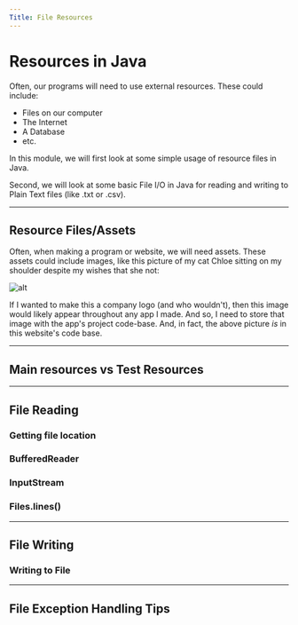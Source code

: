 ```yaml
---
Title: File Resources
---
```


# Resources in Java

Often, our programs will need to use external resources. These could include:

* Files on our computer
* The Internet
* A Database
* etc.

In this module, we will first look at some simple usage of resource files in Java.

Second, we will look at some basic File I/O in Java for reading and writing to
Plain Text files (like .txt or .csv).

---

## Resource Files/Assets

Often, when making a program or website, we will need assets. These assets could
include images, like this picture of my cat Chloe sitting on my shoulder despite
my wishes that she not:

<img alt="alt" src="{{site.baseurl}}/modules/java/images/8/chloe.jpg"/>

If I wanted to make this a company logo (and who wouldn't), then this image would
likely appear throughout any app I made. And so, I need to store that image with
the app's project code-base. And, in fact, the above picture *is* in this website's
code base.

---

## Main resources vs Test Resources

---

## File Reading

### Getting file location

### BufferedReader

### InputStream

### Files.lines()

---

## File Writing

### Writing to File

---

## File Exception Handling Tips